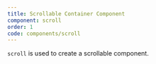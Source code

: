 ```yaml
---
title: Scrollable Container Component
component: scroll
order: 1
code: components/scroll
---
```


`scroll` is used to create a scrollable component.
